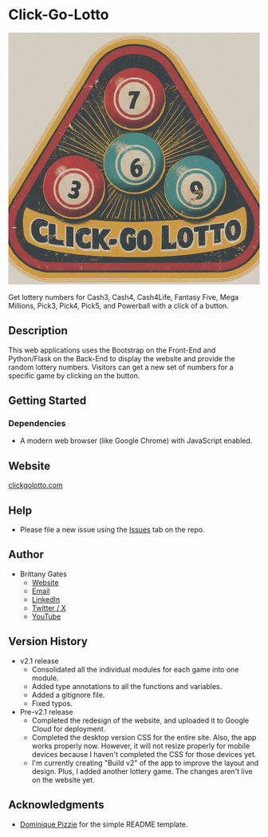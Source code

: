 # Click-Go-Lotto

![A rounded triangle containing four lottery balls with numbers on each. At the bottom of the triangle is the phrase "Click-Go-Lotto."](static/img/logo.jpeg)

Get lottery numbers for Cash3, Cash4, Cash4Life, Fantasy Five, Mega Millions, Pick3, Pick4, Pick5, and Powerball with a
click of a button.

## Description

This web applications uses the Bootstrap on the Front-End and Python/Flask on the Back-End to display the website and
provide the random lottery numbers. Visitors can get a new set of numbers for a specific game by clicking on the button.

## Getting Started

### Dependencies

* A modern web browser (like Google Chrome) with JavaScript enabled.

## Website

[clickgolotto.com](https://clickgolotto.com/)

## Help

* Please file a new issue using the [Issues](https://github.com/brittbot-bgates/Click-Go-Lotto/issues) tab on the
  repo.

## Author

* Brittany Gates
    * [Website](https://brittbot.com)
    * [Email](mailto:support@brittbot.com)
    * [LinkedIn](https://www.linkedin.com/in/brittanycgates/)
    * [Twitter / X](https://x.com/brittany__gates)
    * [YouTube](https://www.youtube.com/c/BrittanyGates)

## Version History

* v2.1 release
    * Consolidated all the individual modules for each game into one module.
    * Added type annotations to all the functions and variables.
    * Added a gitignore file.
    * Fixed typos.
* Pre-v2.1 release
    * Completed the redesign of the website, and uploaded it to Google Cloud for deployment.
    * Completed the desktop version CSS for the entire site. Also, the app works properly now. However, it will not
      resize properly for mobile devices because I haven't completed the CSS for those devices yet.
    * I'm currently creating "Build v2" of the app to improve the layout and design. Plus, I added another lottery game.
      The changes aren't live on the website yet.

## Acknowledgments

* [Dominique Pizzie](https://gist.github.com/DomPizzie) for the simple README template.

